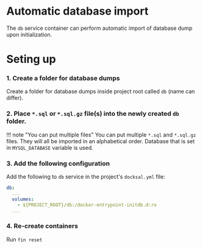 # Automatic database import

The `db` service container can perform automatic import of database dump upon initialization.

# Seting up

### 1. Create a folder for database dumps

Create a folder for database dumps inside project root called `db` (name can differ).

### 2. Place `*.sql` or `*.sql.gz` file(s) into the newly created `db` folder.

!!! note "You can put multiple files" 
    You can put multiple `*.sql` and `*.sql.gz` files. They will all be imported in an alphabetical order. Database that is set in `MYSQL_DATABASE` variable is used.

### 3. Add the following configuration

Add the following to `db` service in the project's `docksal.yml` file:

```yml
db:
  ...
  volumes:
    - ${PROJECT_ROOT}/db:/docker-entrypoint-initdb.d:ro
  ...
```

### 4. Re-create containers

Run `fin reset`
